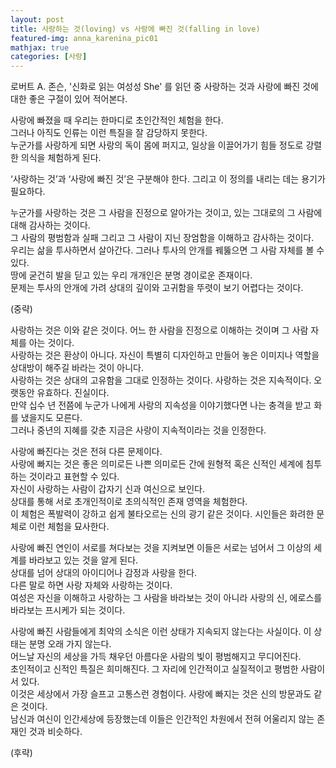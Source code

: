 ```yaml
---
layout: post
title: 사랑하는 것(loving) vs 사랑에 빠진 것(falling in love)
featured-img: anna_karenina_pic01
mathjax: true
categories: [사랑]
---
```


로버트 A. 존슨, '신화로 읽는 여성성 She' 를 읽던 중 사랑하는 것과 사랑에 빠진 것에 대한 좋은 구절이 있어 적어본다.  

사랑에 빠졌을 때 우리는 한마디로 초인간적인 체험을 한다.  
그러나 아직도 인류는 이런 특질을 잘 감당하지 못한다.  
누군가를 사랑하게 되면 사랑의 독이 몸에 퍼지고, 일상을 이끌어가기 힘들 정도로 강렬한 의식을 체험하게 된다.  

‘사랑하는 것’과 ‘사랑에 빠진 것’은 구분해야 한다. 그리고 이 정의를 내리는 데는 용기가 필요하다.  

누군가를 사랑하는 것은 그 사람을 진정으로 알아가는 것이고, 있는 그대로의 그 사람에 대해 감사하는 것이다.  
그 사람의 평범함과 실패 그리고 그 사람이 지닌 장엄함을 이해하고 감사하는 것이다.  
우리는 삶을 투사하면서 살아간다. 그러나 투사의 안개를 꿰뚫으면 그 사람 자체를 볼 수 있다.  
땅에 굳건히 발을 딛고 있는 우리 개개인은 분명 경이로운 존재이다.  
문제는 투사의 안개에 가려 상대의 깊이와 고귀함을 뚜렷이 보기 어렵다는 것이다.  

(중략)  

사랑하는 것은 이와 같은 것이다. 어느 한 사람을 진정으로 이해하는 것이며 그 사람 자체를 아는 것이다.  
사랑하는 것은 환상이 아니다. 자신이 특별히 디자인하고 만들어 놓은 이미지나 역할을 상대방이 해주길 바라는 것이 아니다.  
사랑하는 것은 상대의 고유함을 그대로 인정하는 것이다. 사랑하는 것은 지속적이다. 오랫동안 유효하다. 진실이다.  
만약 십수 년 전쯤에 누군가 나에게 사랑의 지속성을 이야기했다면 나는 충격을 받고 화를 냈을지도 모른다.  
그러나 중년의 지혜를 갖춘 지금은 사랑이 지속적이라는 것을 인정한다.  

사랑에 빠진다는 것은 전혀 다른 문제이다.  
사랑에 빠지는 것은 좋은 의미로든 나쁜 의미로든 간에 원형적 혹은 신적인 세계에 침투하는 것이라고 표현할 수 있다.  
자신이 사랑하는 사람이 갑자기 신과 여신으로 보인다.  
상대를 통해 서로 초개인적이로 초의식적인 존재 영역을 체험한다.  
이 체험은 폭발력이 강하고 쉽게 불타오르는 신의 광기 같은 것이다.  시인들은 화려한 문체로 이런 체험을 묘사한다.  

사랑에 빠진 연인이 서로를 쳐다보는 것을 지켜보면 이들은 서로는 넘어서 그 이상의 세계를 바라보고 있는 것을 알게 된다.  
상대를 넘어 상대의 아이디어나 감정과 사랑을 한다.  
다른 말로 하면 사랑 자체와 사랑하는 것이다.  
여성은 자신을 이해하고 사랑하는 그 사람을 바라보는 것이 아니라 사랑의 신, 에로스를 바라보는 프시케가 되는 것이다.  

사랑에 빠진 사람들에게 최악의 소식은 이런 상태가 지속되지 않는다는 사실이다. 이 상태는 분명 오래 가지 않는다.  
어느날 자신의 세상을 가득 채우던 아름다운 사람의 빛이 평범해지고 무디어진다.  
초인적이고 신적인 특질은 희미해진다. 그 자리에 인간적이고 실질적이고 평범한 사람이 서 있다.  
이것은 세상에서 가장 슬프고 고통스런 경험이다. 사랑에 빠지는 것은 신의 방문과도 같은 것이다.  
남신과 여신이 인간세상에 등장했는데 이들은 인간적인 차원에서 전혀 어울리지 않는 존재인 것과 비슷하다.  

(후략)  

